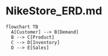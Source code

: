# NikeStore_ERD.md


```mermaid
flowchart TB
  A[Customer] --> B[Demand]
  B --> C[Product]
  C --> D[Inventory]
  D --> E[Sales]
  
  ```